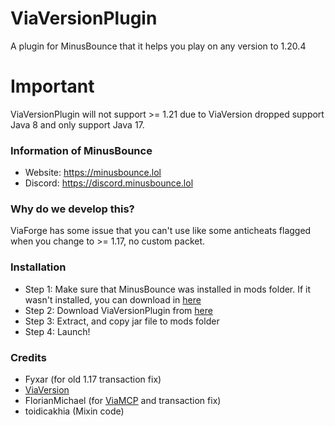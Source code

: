 # ViaVersionPlugin
A plugin for MinusBounce that it helps you play on any version to 1.20.4

# Important
ViaVersionPlugin will not support >= 1.21 due to ViaVersion dropped support Java 8 and only support Java 17.

### Information of MinusBounce
- Website: https://minusbounce.lol
- Discord: https://discord.minusbounce.lol

### Why do we develop this?
ViaForge has some issue that you can't use like some anticheats flagged when you change to >= 1.17, no custom packet.

### Installation
- Step 1: Make sure that MinusBounce was installed in mods folder. If it wasn't installed, you can download in [here](https://minusbounce.lol/download)
- Step 2: Download ViaVersionPlugin from [here](https://github.com/MinusMC/ViaVersionPlugin/releases)
- Step 3: Extract, and copy jar file to mods folder
- Step 4: Launch!

### Credits
- Fyxar (for old 1.17 transaction fix)
- [ViaVersion](https://github.com/ViaVersion/ViaVersion)
- FlorianMichael (for [ViaMCP](https://github.com/ViaVersionMCP/ViaMCP) and transaction fix)
- toidicakhia (Mixin code)
